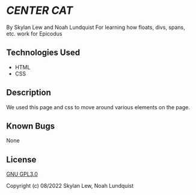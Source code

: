 # *CENTER CAT*

By Skylan Lew and Noah Lundquist
For learning how floats, divs, spans, etc. work for Epicodus

## Technologies Used
* HTML
* CSS

## Description
We used this page and css to move around various elements on the page.

## Known Bugs
None

## License
[GNU GPL3.0](https://choosealicense.com/licenses/gpl-3.0/)

Copyright (c) 08/2022 Skylan Lew, Noah Lundquist